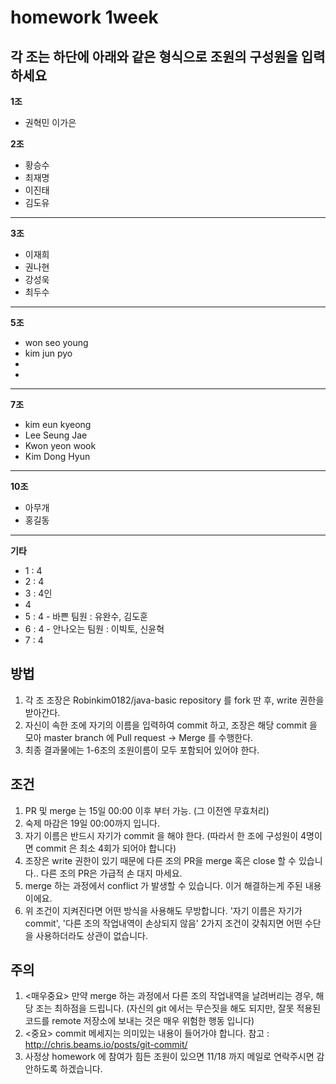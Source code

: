 ﻿# homework 1week

## 각 조는 하단에 아래와 같은 형식으로 조원의 구성원을 입력하세요
**1조**
+ 권혁민
이가은

**2조**
+ 황승수
+ 최재명
+ 이진태
+ 김도유
- - -

**3조**
+ 이재희
+ 권나현
+ 강성욱
+ 최두수
- - -

**5조**
+ won seo young
+ kim jun pyo
+ 
+ 
- - -

**7조**
+ kim eun kyeong
+ Lee Seung Jae
+ Kwon yeon wook
+ Kim Dong Hyun
- - -

**10조**
+ 아무개
+ 홍길동
- - -

**기타**
+ 1 : 4
+ 2 : 4
+ 3 : 4인
+ 4
+ 5 : 4 - 바쁜 팀원 : 유완수, 김도훈
+ 6 : 4 - 안나오는 팀원 : 이빅토, 신윤혁
+ 7 : 4


## 방법
1. 각 조 조장은 Robinkim0182/java-basic repository 를 fork 딴 후, write 권한을 받아간다.
2. 자신이 속한 조에 자기의 이름을 입력하여 commit 하고, 조장은 해당 commit 을 모아 master branch 에 Pull request -> Merge 를 수행한다.
3. 최종 결과물에는 1-6조의 조원이름이 모두 포함되어 있어야 한다.

## 조건
1. PR 및 merge 는 15일 00:00 이후 부터 가능. (그 이전엔 무효처리)
1. 숙제 마감은 19일 00:00까지 입니다.
1. 자기 이름은 반드시 자기가 commit 을 해야 한다. (따라서 한 조에 구성원이 4명이면 commit 은 최소 4회가 되어야 합니다)
3. 조장은 write 권한이 있기 때문에 다른 조의 PR을 merge 혹은 close 할 수 있습니다.. 다른 조의 PR은 가급적 손 대지 마세요.
3. merge 하는 과정에서 conflict 가 발생할 수 있습니다. 이거 해결하는게 주된 내용이에요.
4. 위 조건이 지켜진다면 어떤 방식을 사용해도 무방합니다. '자기 이름은 자기가 commit', '다른 조의 작업내역이 손상되지 않음' 2가지 조건이 갖춰지면 어떤 수단을 사용하더라도 상관이 없습니다.


## 주의
1. <매우중요> 만약 merge 하는 과정에서 다른 조의 작업내역을 날려버리는 경우, 해당 조는 최하점을 드립니다. (자신의 git 에서는 무슨짓을 해도 되지만, 잘못 적용된 코드를 remote 저장소에 보내는 것은 매우 위험한 행동 입니다)
2. <중요> commit 메세지는 의미있는 내용이 들어가야 합니다. 참고 : http://chris.beams.io/posts/git-commit/
3. 사정상 homework 에 참여가 힘든 조원이 있으면 11/18 까지 메일로 연락주시면 감안하도록 하겠습니다.
